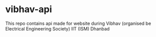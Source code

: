 # vibhav-api
This repo contains api made for website during Vibhav (organised be Electrical Engineering Society) IIT (ISM) Dhanbad
